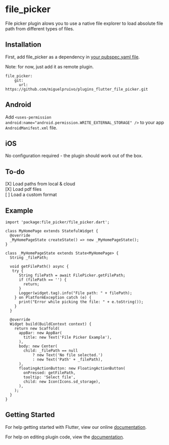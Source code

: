 # file_picker

File picker plugin alows you to use a native file explorer to load absolute file path from different types of files.

## Installation

First, add file_picker as a dependency in [your pubspec.yaml file](https://flutter.io/platform-plugins/).

Note: for now, just add it as remote plugin.
```
file_picker:
    git:
      url: https://github.com/miguelpruivo/plugins_flutter_file_picker.git
```

## Android
Add `<uses-permission android:name="android.permission.WRITE_EXTERNAL_STORAGE" />` to your app `AndroidManifest.xml` file.

## iOS
No configuration required - the plugin should work out of the box.

## To-do
[X] Load paths from local & cloud<br>
[X] Load pdf files<br>
[ ] Load a custom format<br>

## Example
```
import 'package:file_picker/file_picker.dart';

class MyHomePage extends StatefulWidget {
  @override
  _MyHomePageState createState() => new _MyHomePageState();
}

class _MyHomePageState extends State<MyHomePage> {
  String _filePath;

  void getFilePath() async {
   try {
      String filePath = await FilePicker.getFilePath;
      if (filePath == '') {
        return;
      }
      Logger(widget.tag).info("File path: " + filePath);
    } on PlatformException catch (e) {
      print("Error while picking the file: " + e.toString());
    }
  }

  @override
  Widget build(BuildContext context) {
    return new Scaffold(
      appBar: new AppBar(
        title: new Text('File Picker Example'),
      ),
      body: new Center(
        child: _filePath == null
            ? new Text('No file selected.')
            : new Text('Path' + _filePath),
      ),
      floatingActionButton: new FloatingActionButton(
        onPressed: getFilePath,
        tooltip: 'Select file',
        child: new Icon(Icons.sd_storage),
      ),
    );
  }
}

```

## Getting Started

For help getting started with Flutter, view our online
[documentation](https://flutter.io/).

For help on editing plugin code, view the [documentation](https://flutter.io/platform-plugins/#edit-code).
